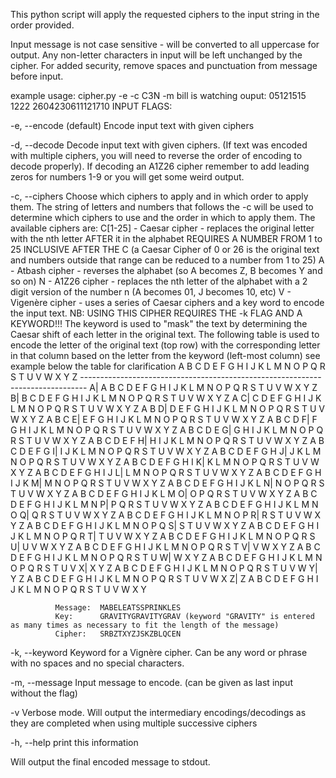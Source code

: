 This python script will apply the requested ciphers to the input string in the order provided.

Input message is not case sensitive - will be converted to all uppercase for output. Any non-letter characters in input will be left unchanged by the cipher. For added security, remove spaces and punctuation from message before input.

example usage: cipher.py -e -c C3N -m bill is watching
                  ouput: 05121515 1222 2604230611121710
INPUT FLAGS:

  -e, --encode (default)  Encode input text with given ciphers

  -d, --decode  Decode input text with given ciphers. (If text was encoded with multiple ciphers, you will need to reverse the order of encoding to decode properly).
        If decoding an A1Z26 cipher remember to add leading zeros for numbers 1-9 or you will get some weird output.

  -c, --ciphers  Choose which ciphers to apply and in which order to apply them. The string of letters and numbers that follows the -c will be used to determine which ciphers to use and the order in which to apply them.
        The available ciphers are:
          C[1-25] - Caesar cipher - replaces the original letter with the nth letter AFTER it in the alphabet REQUIRES A NUMBER FROM 1 to 25 INCLUSIVE AFTER THE C (a Caesar Cipher of 0 or 26 is the original text and numbers outside that range can be reduced to a number from 1 to 25)
          A - Atbash cipher - reverses the alphabet (so A becomes Z, B becomes Y and so on)
          N - A1Z26 cipher - replaces the nth letter of the alphabet with a 2 digit version of the number n (A becomes 01, J becomes 10, etc)
          V - Vigenère cipher - uses a series of Caesar ciphers and a key word to encode the input text. NB: USING THIS CIPHER REQUIRES THE -k FLAG AND A KEYWORD!!! The keyword is used to "mask" the text by determining the Caesar shift of each letter in the original text.
                The following table is used to encode the letter of the original text (top row) with the corresponding letter in that column based on the letter from the keyword (left-most column) see example below the table for clarification
                     A  B  C  D  E  F  G  H  I  J  K  L  M  N  O  P  Q  R  S  T  U  V  W  X  Y  Z
                  -------------------------------------------------------------------------------
                  A| A  B  C  D  E  F  G  H  I  J  K  L  M  N  O  P  Q  R  S  T  U  V  W  X  Y  Z
                  B| B  C  D  E  F  G  H  I  J  K  L  M  N  O  P  Q  R  S  T  U  V  W  X  Y  Z  A
                  C| C  D  E  F  G  H  I  J  K  L  M  N  O  P  Q  R  S  T  U  V  W  X  Y  Z  A  B
                  D| D  E  F  G  H  I  J  K  L  M  N  O  P  Q  R  S  T  U  V  W  X  Y  Z  A  B  C
                  E| E  F  G  H  I  J  K  L  M  N  O  P  Q  R  S  T  U  V  W  X  Y  Z  A  B  C  D
                  F| F  G  H  I  J  K  L  M  N  O  P  Q  R  S  T  U  V  W  X  Y  Z  A  B  C  D  E
                  G| G  H  I  J  K  L  M  N  O  P  Q  R  S  T  U  V  W  X  Y  Z  A  B  C  D  E  F
                  H| H  I  J  K  L  M  N  O  P  Q  R  S  T  U  V  W  X  Y  Z  A  B  C  D  E  F  G
                  I| I  J  K  L  M  N  O  P  Q  R  S  T  U  V  W  X  Y  Z  A  B  C  D  E  F  G  H
                  J| J  K  L  M  N  O  P  Q  R  S  T  U  V  W  X  Y  Z  A  B  C  D  E  F  G  H  I
                  K| K  L  M  N  O  P  Q  R  S  T  U  V  W  X  Y  Z  A  B  C  D  E  F  G  H  I  J
                  L| L  M  N  O  P  Q  R  S  T  U  V  W  X  Y  Z  A  B  C  D  E  F  G  H  I  J  K
                  M| M  N  O  P  Q  R  S  T  U  V  W  X  Y  Z  A  B  C  D  E  F  G  H  I  J  K  L
                  N| N  O  P  Q  R  S  T  U  V  W  X  Y  Z  A  B  C  D  E  F  G  H  I  J  K  L  M
                  O| O  P  Q  R  S  T  U  V  W  X  Y  Z  A  B  C  D  E  F  G  H  I  J  K  L  M  N
                  P| P  Q  R  S  T  U  V  W  X  Y  Z  A  B  C  D  E  F  G  H  I  J  K  L  M  N  O
                  Q| Q  R  S  T  U  V  W  X  Y  Z  A  B  C  D  E  F  G  H  I  J  K  L  M  N  O  P
                  R| R  S  T  U  V  W  X  Y  Z  A  B  C  D  E  F  G  H  I  J  K  L  M  N  O  P  Q
                  S| S  T  U  V  W  X  Y  Z  A  B  C  D  E  F  G  H  I  J  K  L  M  N  O  P  Q  R
                  T| T  U  V  W  X  Y  Z  A  B  C  D  E  F  G  H  I  J  K  L  M  N  O  P  Q  R  S
                  U| U  V  W  X  Y  Z  A  B  C  D  E  F  G  H  I  J  K  L  M  N  O  P  Q  R  S  T
                  V| V  W  X  Y  Z  A  B  C  D  E  F  G  H  I  J  K  L  M  N  O  P  Q  R  S  T  U
                  W| W  X  Y  Z  A  B  C  D  E  F  G  H  I  J  K  L  M  N  O  P  Q  R  S  T  U  V
                  X| X  Y  Z  A  B  C  D  E  F  G  H  I  J  K  L  M  N  O  P  Q  R  S  T  U  V  W
                  Y| Y  Z  A  B  C  D  E  F  G  H  I  J  K  L  M  N  O  P  Q  R  S  T  U  V  W  X
                  Z| Z  A  B  C  D  E  F  G  H  I  J  K  L  M  N  O  P  Q  R  S  T  U  V  W  X  Y 

              Message:  MABELEATSSPRINKLES
              Key:      GRAVITYGRAVITYGRAV (keyword "GRAVITY" is entered as many times as necessary to fit the length of the message)
              Cipher:   SRBZTXYZJSKZBLQCEN

  -k, --keyword  Keyword for a Vignère cipher. Can be any word or phrase with no spaces and no special characters.

  -m, --message  Input message to encode. (can be given as last input without the flag)

  -v  Verbose mode. Will output the intermediary encodings/decodings as they are completed when using multiple successive ciphers

  -h, --help print this information

Will output the final encoded message to stdout.

